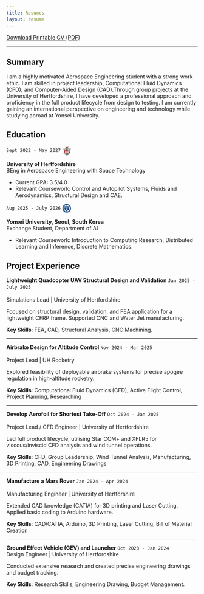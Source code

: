 ```yaml
---
title: Resumes
layout: resume
--- 
```


<a href="/assets/files/CV-Reece-Jones.pdf" class="button">Download Printable CV (PDF)</a>

---
## Summary

I am a highly motivated Aerospace Engineering student with a strong work ethic. I am skilled in project leadership, Computational Fluid Dynamics (CFD), and Computer-Aided Design (CAD).Through group projects at the University of Hertfordshire, I have developed a professional approach and proficiency in the full product lifecycle from design to testing. I am currently gaining an international perspective on engineering and technology while studying abroad at Yonsei University.

## Education

`Sept 2022 - May 2027`
<img src="/images/uh-logo.png" alt="University of Hertfordshire Logo" style="height: 25px; vertical-align: middle; margin-right: 10px;">

__University of Hertfordshire__
<br>
BEng in Aerospace Engineering with Space Technology
- Current GPA: 3.5/4.0
- Relevant Coursework: Control and Autopilot Systems, Fluids and Aerodynamics, Structural Design and CAE.

`Aug 2025 - July 2026`
<img src="/images/yonsei-logo.png" alt="Yonsei University Logo" style="height: 25px; vertical-align: middle; margin-right: 10px;"> 

__Yonsei University, Seoul, South Korea__
<br>
Exchange Student, Department of AI
- Relevant Coursework: Introduction to Computing Research, Distributed Learning and Inference, Discrete Mathematics.

## Project Experience

__Lightweight Quadcopter UAV Structural Design and Validation__
`Jan 2025 - July 2025`  
<br>Simulations Lead | University of Hertfordshire

Focused on structural design, validation, and FEA application for a lightweight CFRP frame. Supported CNC and Water Jet manufacturing.

__Key Skills__: FEA, CAD, Structural Analysis, CNC Machining.

---

__Airbrake Design for Altitude Control__
`Nov 2024 - Mar 2025`  
<br>Project Lead | UH Rocketry

Explored feasibility of deployable airbrake systems for precise apogee regulation in high-altitude rocketry.

__Key Skills__: Computational Fluid Dynamics (CFD), Active Flight Control, Project Planning, Researching

---

__Develop Aerofoil for Shortest Take-Off__ 
`Oct 2024 - Jan 2025`  
<br>Project Lead / CFD Engineer | University of Hertfordshire 

Led full product lifecycle, utilising Star CCM+ and XFLR5 for viscous/inviscid CFD analysis and wind tunnel operations.

__Key Skills__: CFD, Group Leadership, Wind Tunnel Analysis, Manufacturing, 3D Printing, CAD, Engineering Drawings

---

__Manufacture a Mars Rover__
`Jan 2024 - Apr 2024`  
<br>Manufacturing Engineer | University of Hertforshire

Extended CAD knowledge (CATIA) for 3D printing and Laser Cutting. Applied basic coding to Arduino hardware.

__Key Skills__: CAD/CATIA, Arduino, 3D Printing, Laser Cutting, Bill of Material Creation

---

__Ground Effect Vehicle (GEV) and Launcher__
`Oct 2023 - Jan 2024` 
<br>Design Engineer | University of Hertfordshire 

Conducted extensive research and created precise engineering drawings and budget tracking.

__Key Skills__: Research Skills, Engineering Drawing, Budget Management.





